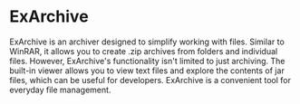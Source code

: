 # ExArchive
ExArchive is an archiver designed to simplify working with files. Similar to WinRAR, it allows you to create .zip archives from folders and individual files. However, ExArchive's functionality isn't limited to just archiving. The built-in viewer allows you to view text files and explore the contents of jar files, which can be useful for developers. ExArchive is a convenient tool for everyday file management.


